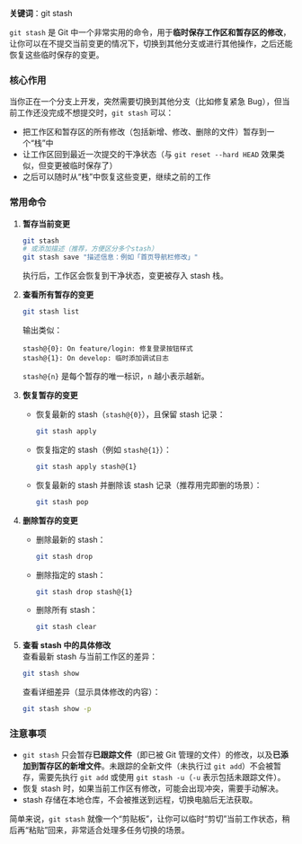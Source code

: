 **关键词**：git stash

`git stash` 是 Git 中一个非常实用的命令，用于**临时保存工作区和暂存区的修改**，让你可以在不提交当前变更的情况下，切换到其他分支或进行其他操作，之后还能恢复这些临时保存的变更。

### 核心作用

当你正在一个分支上开发，突然需要切换到其他分支（比如修复紧急 Bug），但当前工作还没完成不想提交时，`git stash` 可以：

- 把工作区和暂存区的所有修改（包括新增、修改、删除的文件）暂存到一个“栈”中
- 让工作区回到最近一次提交的干净状态（与 `git reset --hard HEAD` 效果类似，但变更被临时保存了）
- 之后可以随时从“栈”中恢复这些变更，继续之前的工作

### 常用命令

1. **暂存当前变更**

   ```bash
   git stash
   # 或添加描述（推荐，方便区分多个stash）
   git stash save "描述信息：例如「首页导航栏修改」"
   ```

   执行后，工作区会恢复到干净状态，变更被存入 stash 栈。

2. **查看所有暂存的变更**

   ```bash
   git stash list
   ```

   输出类似：

   ```
   stash@{0}: On feature/login: 修复登录按钮样式
   stash@{1}: On develop: 临时添加调试日志
   ```

   `stash@{n}` 是每个暂存的唯一标识，`n` 越小表示越新。

3. **恢复暂存的变更**

   - 恢复最新的 stash（`stash@{0}`），且保留 stash 记录：
     ```bash
     git stash apply
     ```
   - 恢复指定的 stash（例如 `stash@{1}`）：
     ```bash
     git stash apply stash@{1}
     ```
   - 恢复最新的 stash 并删除该 stash 记录（推荐用完即删的场景）：
     ```bash
     git stash pop
     ```

4. **删除暂存的变更**

   - 删除最新的 stash：
     ```bash
     git stash drop
     ```
   - 删除指定的 stash：
     ```bash
     git stash drop stash@{1}
     ```
   - 删除所有 stash：
     ```bash
     git stash clear
     ```

5. **查看 stash 中的具体修改**  
   查看最新 stash 与当前工作区的差异：
   ```bash
   git stash show
   ```
   查看详细差异（显示具体修改的内容）：
   ```bash
   git stash show -p
   ```

### 注意事项

- `git stash` 只会暂存**已跟踪文件**（即已被 Git 管理的文件）的修改，以及**已添加到暂存区的新增文件**。未跟踪的全新文件（未执行过 `git add`）不会被暂存，需要先执行 `git add` 或使用 `git stash -u`（`-u` 表示包括未跟踪文件）。
- 恢复 stash 时，如果当前工作区有修改，可能会出现冲突，需要手动解决。
- stash 存储在本地仓库，不会被推送到远程，切换电脑后无法获取。

简单来说，`git stash` 就像一个“剪贴板”，让你可以临时“剪切”当前工作状态，稍后再“粘贴”回来，非常适合处理多任务切换的场景。
